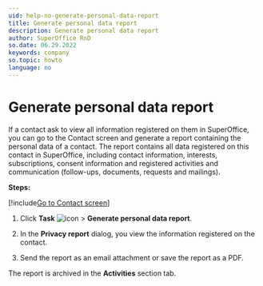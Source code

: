 ```yaml
---
uid: help-no-generate-personal-data-report
title: Generate personal data report
description: Generate personal data report
author: SuperOffice RnD
so.date: 06.29.2022
keywords: company
so.topic: howto
language: no
---
```


# Generate personal data report

If a contact ask to view all information registered on them in SuperOffice, you can go to the Contact screen and generate a report containing the personal data of a contact. The report contains all data registered on this contact in SuperOffice, including contact information, interests, subscriptions, consent information and registered activities and communication (follow-ups, documents, requests and mailings).

**Steps:**

[!include[Go to Contact screen](../../../learn/includes/goto-contact.md)]

1. Click **Task** ![icon][img1] > **Generate personal data report**.

1. In the **Privacy report** dialog, you view the information registered on the contact.

1. Send the report as an email attachment or save the report as a PDF.

The report is archived in the **Activities** section tab.

<!-- Referenced links -->

<!-- Referenced images -->
[img1]: ../../../../media/icons/btn-menu.png

